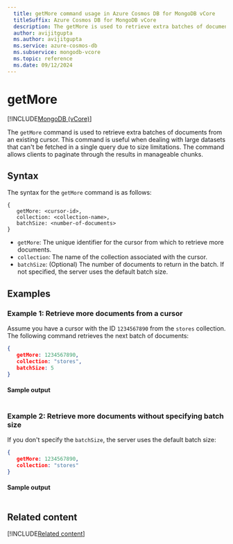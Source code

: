 ```yaml
---
  title: getMore command usage in Azure Cosmos DB for MongoDB vCore
  titleSuffix: Azure Cosmos DB for MongoDB vCore
  description: The getMore is used to retrieve extra batches of documents from an existing cursor.
  author: avijitgupta
  ms.author: avijitgupta
  ms.service: azure-cosmos-db
  ms.subservice: mongodb-vcore
  ms.topic: reference
  ms.date: 09/12/2024
---
```


# getMore

[!INCLUDE[MongoDB (vCore)](~/reusable-content/ce-skilling/azure/includes/cosmos-db/includes/appliesto-mongodb-vcore.md)]

The `getMore` command is used to retrieve extra batches of documents from an existing cursor. This command is useful when dealing with large datasets that can't be fetched in a single query due to size limitations. The command allows clients to paginate through the results in manageable chunks.

## Syntax

The syntax for the `getMore` command is as follows:

```
{
   getMore: <cursor-id>,
   collection: <collection-name>,
   batchSize: <number-of-documents>
}
```

- `getMore`: The unique identifier for the cursor from which to retrieve more documents.
- `collection`: The name of the collection associated with the cursor.
- `batchSize`: (Optional) The number of documents to return in the batch. If not specified, the server uses the default batch size.

## Examples

### Example 1: Retrieve more documents from a cursor

Assume you have a cursor with the ID `1234567890` from the `stores` collection. The following command retrieves the next batch of documents:

```json
{
   getMore: 1234567890,
   collection: "stores",
   batchSize: 5
}
```


#### Sample output

```javascript
```

### Example 2: Retrieve more documents without specifying batch size

If you don't specify the `batchSize`, the server uses the default batch size:

```json
{
   getMore: 1234567890,
   collection: "stores"
}
```

#### Sample output

```javascript
```

## Related content

[!INCLUDE[Related content](../includes/related-content.md)]
